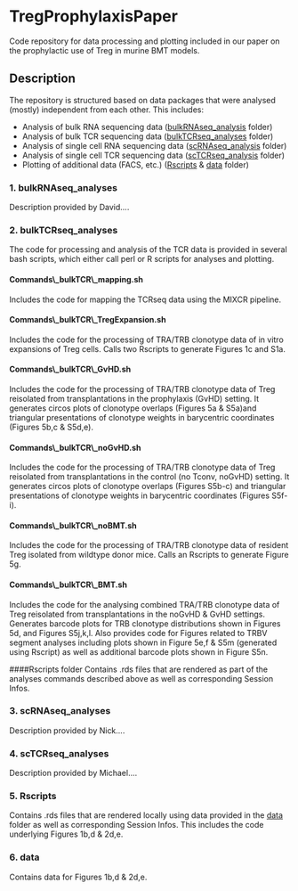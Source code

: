 
# TregProphylaxisPaper

Code repository for data processing and plotting included in our paper on the prophylactic use of Treg in murine BMT models.


## Description 

The repository is structured based on data packages that were analysed (mostly) independent from each other. This includes:

* Analysis of bulk RNA sequencing data ([bulkRNAseq_analysis](#bulkRNA) folder)
* Analysis of bulk TCR sequencing data ([bulkTCRseq_analyses](#bulkTCR) folder)
* Analysis of single cell RNA sequencing data ([scRNAseq_analysis](#scRNA) folder)
* Analysis of single cell TCR sequencing data ([scTCRseq_analysis](#scRNA) folder)
* Plotting of additional data (FACS, etc.) ([Rscripts](#other) & [data](#data) folder)

<h3 id="bulkRNA">1. bulkRNAseq_analyses</h3>

Description provided by David....

<h3 id="bulkTCR">2. bulkTCRseq_analyses</h3>

The code for processing and analysis of the TCR data is provided in several bash scripts, which either call perl or R scripts for analyses and plotting.

<h4>Commands\_bulkTCR\_mapping.sh</h4>
Includes the code for mapping the TCRseq data using the MIXCR pipeline.

<h4>Commands\_bulkTCR\_TregExpansion.sh</h4>
Includes the code for the processing of TRA/TRB clonotype data of in vitro expansions of Treg cells. Calls two Rscripts to generate Figures 1c and S1a.

<h4>Commands\_bulkTCR\_GvHD.sh</h4>
Includes the code for the processing of TRA/TRB clonotype data of Treg reisolated from transplantations in the prophylaxis (GvHD) setting. It generates circos plots of clonotype overlaps (Figures 5a & S5a)and triangular presentations of clonotype weights in barycentric coordinates (Figures 5b,c & S5d,e).

<h4>Commands\_bulkTCR\_noGvHD.sh</h4>
Includes the code for the processing of TRA/TRB clonotype data of Treg reisolated from transplantations in the control (no Tconv, noGvHD) setting. It generates circos plots of clonotype overlaps (Figures S5b-c) and triangular presentations of clonotype weights in barycentric coordinates (Figures S5f-i).

<h4>Commands\_bulkTCR\_noBMT.sh</h4>
Includes the code for the processing of TRA/TRB clonotype data of resident Treg isolated from wildtype donor mice. Calls an Rscripts to generate Figure 5g.

<h4>Commands\_bulkTCR\_BMT.sh</h4>
Includes the code for the analysing combined TRA/TRB clonotype data of Treg reisolated from transplantations in the noGvHD & GvHD settings. Generates barcode plots for TRB clonotype distributions shown in Figures 5d, and Figures S5j,k,l. Also provides code for Figures related to TRBV segment analyses including plots shown in Figure 5e,f & S5m (generated using Rscript) as well as additional barcode plots shown in Figure S5n.

####Rscripts folder
Contains .rds files that are rendered as part of the analyses commands described above as well as corresponding Session Infos. 


<h3 id="scRNA">3. scRNAseq_analyses</h3>

Description provided by Nick....

<h3 id="scTCR">4. scTCRseq_analyses</h3>

Description provided by Michael....

<h3 id="other">5. Rscripts</h3>

Contains .rds files that are rendered locally using data provided in the [data](#data) folder as well as corresponding Session Infos. This includes the code underlying Figures 1b,d & 2d,e.

<h3 id="data">6. data</h3>

Contains data for Figures 1b,d & 2d,e.


